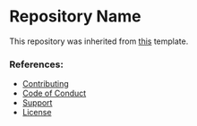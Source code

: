 # Repository Name
This repository was inherited from [this](https://github.com/stackturing/template) template.

### References:
- [Contributing](https://github.com/stackturing/template/blob/main/.github/SUPPORT.md)
- [Code of Conduct](https://github.com/stackturing/template/blob/main/.github/SUPPORT.md)
- [Support](https://github.com/stackturing/template/blob/main/.github/SUPPORT.md)
- [License](https://github.com/stackturing/template/blob/main/LICENSE)
